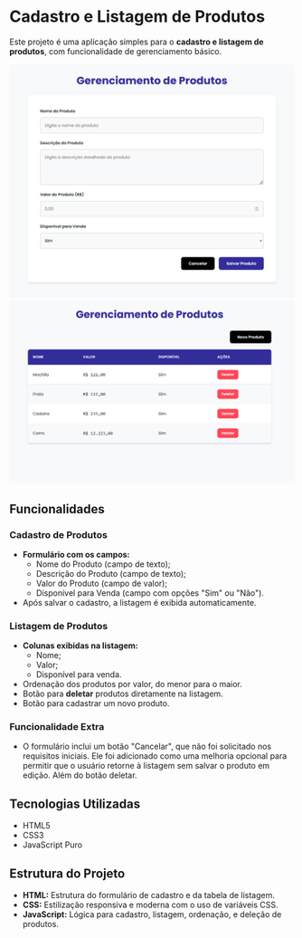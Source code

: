 # Cadastro e Listagem de Produtos

Este projeto é uma aplicação simples para o **cadastro e listagem de produtos**, com funcionalidade de gerenciamento básico.

<img src="img/01.png">
<img src="img/02.png">

## Funcionalidades

### Cadastro de Produtos

- **Formulário com os campos:**
  - Nome do Produto (campo de texto);
  - Descrição do Produto (campo de texto);
  - Valor do Produto (campo de valor);
  - Disponível para Venda (campo com opções "Sim" ou "Não").
- Após salvar o cadastro, a listagem é exibida automaticamente.

### Listagem de Produtos

- **Colunas exibidas na listagem:**
  - Nome;
  - Valor;
  - Disponível para venda.
- Ordenação dos produtos por valor, do menor para o maior.
- Botão para **deletar** produtos diretamente na listagem.
- Botão para cadastrar um novo produto.

### Funcionalidade Extra

- O formulário inclui um botão "Cancelar", que não foi solicitado nos requisitos iniciais. Ele foi adicionado como uma melhoria opcional para permitir que o usuário retorne à listagem sem salvar o produto em edição. Além do botão deletar.

## Tecnologias Utilizadas

- HTML5
- CSS3
- JavaScript Puro

## Estrutura do Projeto

- **HTML:** Estrutura do formulário de cadastro e da tabela de listagem.
- **CSS:** Estilização responsiva e moderna com o uso de variáveis CSS.
- **JavaScript:** Lógica para cadastro, listagem, ordenação, e deleção de produtos.
